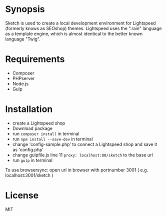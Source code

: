 Synopsis
==========

Sketch is used to create a local development environment for Lightspeed (formerly knows as SEOshop) themes. 
Lightspeed uses the ".rain" language as a template engine, which is almost identical to the better known language "Twig". 

Requirements
==========

- Composer
- PHPserver
- Node.js
- Gulp

Installation
==========

- create a Lightspeed shop
- Download package
- run `composer install` in terminal
- run `npm install --save-dev` in terminal
- change 'config-sample.php' to connect a Lightspeed shop and save it as 'config.php'
- change gulpfile.js line 11 `proxy: localhost:80/sketch` to the base url
- run `gulp` in terminal

To use browsersync: open url in browser with portnumber 3001 ( e.g. localhost:3001/sketch )

License
==========

MIT




